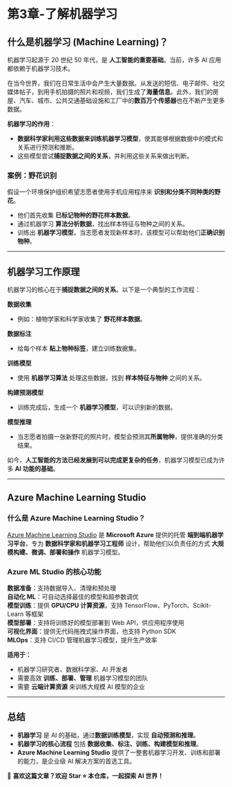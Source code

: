 # 第3章-了解机器学习

## 什么是机器学习 (Machine Learning)？

机器学习起源于 20 世纪 50 年代，是 **人工智能的重要基础**。当前，许多 AI 应用都依赖于机器学习技术。

在当今世界，我们在日常生活中会产生大量数据。从发送的短信、电子邮件、社交媒体帖子，到用手机拍摄的照片和视频，我们生成了**海量信息**。此外，我们的房屋、汽车、城市、公共交通基础设施和工厂中的**数百万个传感器**也在不断产生更多数据。

**机器学习的作用**：
- **数据科学家利用这些数据来训练机器学习模型**，使其能够根据数据中的模式和关系进行预测和推断。
- 这些模型尝试**捕捉数据之间的关系**，并利用这些关系来做出判断。

### **案例：野花识别**
假设一个环境保护组织希望志愿者使用手机应用程序来 **识别和分类不同种类的野花**。  
- 他们首先收集 **已标记物种的野花样本数据**。
- 通过机器学习 **算法分析数据**，找出样本特征与物种之间的关系。
- 训练出 **机器学习模型**，当志愿者发现新样本时，该模型可以帮助他们**正确识别物种**。

---

## 机器学习工作原理

机器学习的核心在于**捕捉数据之间的关系**。以下是一个典型的工作流程：

**数据收集**  
   - 例如：植物学家和科学家收集了 **野花样本数据**。  
   
**数据标注**  
   - 给每个样本 **贴上物种标签**，建立训练数据集。  

**训练模型**  
   - 使用 **机器学习算法** 处理这些数据，找到 **样本特征与物种** 之间的关系。  

**构建预测模型**  
   - 训练完成后，生成一个 **机器学习模型**，可以识别新的数据。  

**模型推理**  
   - 当志愿者拍摄一张新野花的照片时，模型会预测其**所属物种**，提供准确的分类结果。  

如今，**人工智能的方法已经发展到可以完成更复杂的任务**，机器学习模型已成为许多 **AI 功能的基础**。

---

##  Azure Machine Learning Studio

### **什么是 Azure Machine Learning Studio？**
[Azure Machine Learning Studio](https://azure.microsoft.com/zh-cn/products/machine-learning/) 是 **Microsoft Azure** 提供的托管 **端到端机器学习平台**，专为 **数据科学家和机器学习工程师** 设计，帮助他们以负责任的方式 **大规模构建、微调、部署和操作** 机器学习模型。

### **Azure ML Studio 的核心功能**
**数据准备**：支持数据导入、清理和预处理  
**自动化 ML**：可自动选择最佳的模型和超参数调优  
**模型训练**：提供 **GPU/CPU 计算资源**，支持 TensorFlow、PyTorch、Scikit-Learn 等框架  
**模型部署**：支持将训练好的模型部署到 Web API，供应用程序使用  
**可视化界面**：提供无代码拖拽式操作界面，也支持 Python SDK  
**MLOps**：支持 CI/CD 管理机器学习模型，提升生产效率  

**适用于：**
- 机器学习研究者、数据科学家、AI 开发者
- 需要高效 **训练、部署、管理** 机器学习模型的团队
- 需要 **云端计算资源** 来训练大规模 AI 模型的企业

---

## 总结
- **机器学习** 是 AI 的基础，通过**数据训练模型**，实现 **自动预测和推理**。
- **机器学习的核心流程** 包括 **数据收集、标注、训练、构建模型和推理**。
- **Azure Machine Learning Studio** 提供了一整套机器学习开发、训练和部署的能力，是企业级 AI 解决方案的首选工具。

📢 **喜欢这篇文章？欢迎 Star ⭐ 本仓库，一起探索 AI 世界！**

